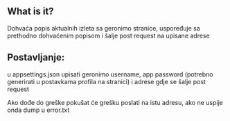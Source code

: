 ﻿## What is it?
Dohvaća popis aktualnih izleta sa geronimo stranice, uspoređuje sa prethodno dohvaćenim popisom i šalje post request na upisane adrese

## Postavljanje: 
u appsettings.json upisati geronimo username, app password (potrebno generirati u postavkama profila na stranici) i adrese gdje se šalje post request

Ako dođe do greške pokušat će grešku poslati na istu adresu, ako ne uspije onda dump u error.txt
